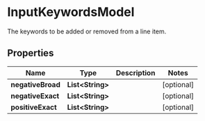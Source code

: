 

# InputKeywordsModel

The keywords to be added or removed from a line item.

## Properties

| Name | Type | Description | Notes |
|------------ | ------------- | ------------- | -------------|
|**negativeBroad** | **List&lt;String&gt;** |  |  [optional] |
|**negativeExact** | **List&lt;String&gt;** |  |  [optional] |
|**positiveExact** | **List&lt;String&gt;** |  |  [optional] |



